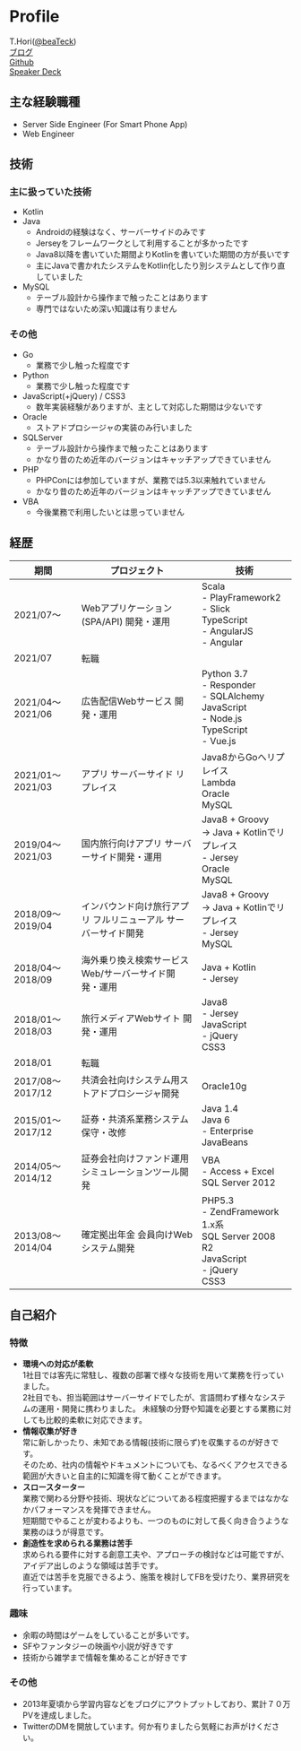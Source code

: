 # Profile
T.Hori([@beaTeck](https://twitter.com/beaTeck))  
[ブログ](https://blog.beatdjam.com/)  
[Github](https://github.com/beatdjam)  
[Speaker Deck](https://speakerdeck.com/beatdjam)  

## 主な経験職種
* Server Side Engineer (For Smart Phone App)
* Web Engineer

## 技術
### 主に扱っていた技術
* Kotlin
* Java
    * Androidの経験はなく、サーバーサイドのみです
    * Jerseyをフレームワークとして利用することが多かったです
    * Java8以降を書いていた期間よりKotlinを書いていた期間の方が長いです
    * 主にJavaで書かれたシステムをKotlin化したり別システムとして作り直していました
* MySQL
    * テーブル設計から操作まで触ったことはあります
    * 専門ではないため深い知識は有りません

### その他
* Go
    * 業務で少し触った程度です
* Python
    * 業務で少し触った程度です
* JavaScript(+jQuery) / CSS3
    * 数年実装経験がありますが、主として対応した期間は少ないです
* Oracle
    * ストアドプロシージャの実装のみ行いました
* SQLServer
    * テーブル設計から操作まで触ったことはあります
    * かなり昔のため近年のバージョンはキャッチアップできていません
* PHP
    * PHPConには参加していますが、業務では5.3以来触れていません
    * かなり昔のため近年のバージョンはキャッチアップできていません
* VBA
    * 今後業務で利用したいとは思っていません

## 経歴
| 期間             | プロジェクト                                                   | 技術                                                                                                   | 
| ---------------- | -------------------------------------------------------------- | ------------------------------------------------------------------------------------------------------ | 
| 2021/07〜        | Webアプリケーション(SPA/API) 開発・運用                        | Scala<br>- PlayFramework2<br>- Slick<br>TypeScript<br>- AngularJS<br>- Angular                     | 
| 2021/07          | 転職                                                           |                                                                                                        | 
| 2021/04〜2021/06 | 広告配信Webサービス 開発・運用                                 | Python 3.7<br>- Responder<br>- SQLAlchemy<br>JavaScript<br>- Node.js<br>TypeScript<br>- Vue.js | 
| 2021/01〜2021/03 | アプリ サーバーサイド リプレイス                               | Java8からGoへリプレイス<br>Lambda<br>Oracle<br>MySQL                                       | 
| 2019/04〜2021/03 | 国内旅行向けアプリ サーバーサイド開発・運用                    | Java8 + Groovy <br>→ Java + Kotlinでリプレイス<br>- Jersey<br>Oracle<br>MySQL                     | 
| 2018/09〜2019/04 | インバウンド向け旅行アプリ フルリニューアル サーバーサイド開発 | Java8 + Groovy <br>→ Java + Kotlinでリプレイス<br>- Jersey<br>MySQL                               | 
| 2018/04〜2018/09 | 海外乗り換え検索サービス Web/サーバーサイド開発・運用          | Java + Kotlin<br>- Jersey                                                                              | 
| 2018/01〜2018/03 | 旅行メディアWebサイト 開発・運用                               | Java8<br>- Jersey<br>JavaScript<br>- jQuery<br>CSS3                                            | 
| 2018/01          | 転職                                                           |                                                                                                        | 
| 2017/08〜2017/12 | 共済会社向けシステム用ストアドプロシージャ開発                 | Oracle10g                                                                                              | 
| 2015/01〜2017/12 | 証券・共済系業務システム保守・改修                             | Java 1.4<br>Java 6<br>- Enterprise JavaBeans                                                           | 
| 2014/05〜2014/12 | 証券会社向けファンド運用シミュレーションツール開発             | VBA<br>- Access + Excel <br>SQL Server 2012                                                        | 
| 2013/08〜2014/04 | 確定拠出年金 会員向けWebシステム開発                           | PHP5.3<br>- ZendFramework 1.x系<br>SQL Server 2008 R2<br>JavaScript<br>- jQuery<br>CSS3    |

## 自己紹介
### 特徴
* **環境への対応が柔軟**  
1社目では客先に常駐し、複数の部署で様々な技術を用いて業務を行っていました。  
2社目でも、担当範囲はサーバーサイドでしたが、言語問わず様々なシステムの運用・開発に携わりました。
未経験の分野や知識を必要とする業務に対しても比較的柔軟に対応できます。
* **情報収集が好き**  
常に新しかったり、未知である情報(技術に限らず)を収集するのが好きです。  
そのため、社内の情報やドキュメントについても、なるべくアクセスできる範囲が大きいと自主的に知識を得て動くことができます。
* **スロースターター**  
業務で関わる分野や技術、現状などについてある程度把握するまではなかなかパフォーマンスを発揮できません。  
短期間でやることが変わるよりも、一つのものに対して長く向き合うような業務のほうが得意です。
* **創造性を求められる業務は苦手**  
求められる要件に対する創意工夫や、アプローチの検討などは可能ですが、アイデア出しのような領域は苦手です。  
直近では苦手を克服できるよう、施策を検討してFBを受けたり、業界研究を行っています。

### 趣味
* 余暇の時間はゲームをしていることが多いです。
* SFやファンタジーの映画や小説が好きです
* 技術から雑学まで情報を集めることが好きです

### その他
* 2013年夏頃から学習内容などをブログにアウトプットしており、累計７０万PVを達成しました。  
* TwitterのDMを開放しています。何か有りましたら気軽にお声がけください。
